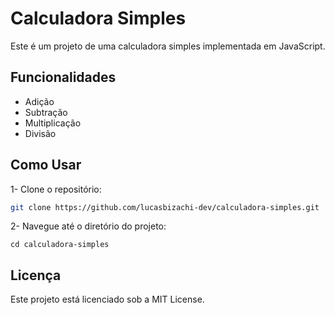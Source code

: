 # Calculadora Simples

Este é um projeto de uma calculadora simples implementada em JavaScript.

## Funcionalidades

- Adição
- Subtração
- Multiplicação
- Divisão

## Como Usar

1- Clone o repositório:
   ```bash
   git clone https://github.com/lucasbizachi-dev/calculadora-simples.git
   ```
2- Navegue até o diretório do projeto:
```
cd calculadora-simples
```
## Licença
Este projeto está licenciado sob a MIT License.

